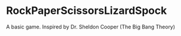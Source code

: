# RockPaperScissorsLizardSpock
A basic game. Inspired by Dr. Sheldon Cooper (The Big Bang Theory) 


